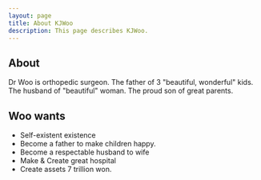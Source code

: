 ```yaml
---
layout: page
title: About KJWoo
description: This page describes KJWoo.
---
```

## About
Dr Woo is orthopedic surgeon. The father of 3 "beautiful, wonderful" kids. The husband of "beautiful" woman. The proud son of great parents.

## Woo wants

- Self-existent existence
- Become a father to make children happy.
- Become a respectable husband to wife
- Make & Create great hospital
- Create assets 7 trillion won.




